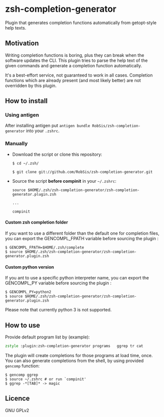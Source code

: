 zsh-completion-generator
========================

Plugin that generates completion functions automatically from getopt-style help texts.


Motivation
----------
Writing completion functions is boring, plus they can break when
the software updates the CLI. This plugin tries to parse the help text
of the given commands and generate a completion function automatically.

It's a best-effort service, not guaranteed to work in all cases.
Completion functions which are already present (and most likely better)
are not overridden by this plugin.


How to install
--------------
### Using antigen

After installing antigen put `antigen bundle RobSis/zsh-completion-generator`
into your `.zshrc`.

### Manually
* Download the script or clone this repository:

    `$ cd ~/.zsh/`
    
    `$ git clone git://github.com/RobSis/zsh-completion-generator.git`

* Source the script **before compinit** in your `~/.zshrc`:

    `source $HOME/.zsh/zsh-completion-generator/zsh-completion-generator.plugin.zsh`
    
    `...`
    
    `compinit`

#### Custom zsh completion folder
If you want to use a different folder than the default one for completion files, you can export the GENCOMPL_FPATH variable before sourcing the plugin :

    $ GENCOMPL_FPATH=$HOME/.zsh/complete
    $ source $HOME/.zsh/zsh-completion-generator/zsh-completion-generator.plugin.zsh



#### Custom python version
If you ant to use a specific python interpreter name, you can export the GENCOMPL_PY variable before sourcing the plugin :

    $ GENCOMPL_PY=python2
    $ source $HOME/.zsh/zsh-completion-generator/zsh-completion-generator.plugin.zsh

Please note that currently python 3 is not supported.

How to use
----------
Provide default program list by (example):

```zsh
zstyle :plugin:zsh-completion-generator programs   ggrep tr cat
```

The plugin will create completions for those programs at load time, once.
You can also generate completions from the shell, by using provided `gencomp`
function:

    $ gencomp ggrep
    $ source ~/.zshrc # or run `compinit'
    $ ggrep -*[TAB]* -> magic

Licence
-------

GNU GPLv2
